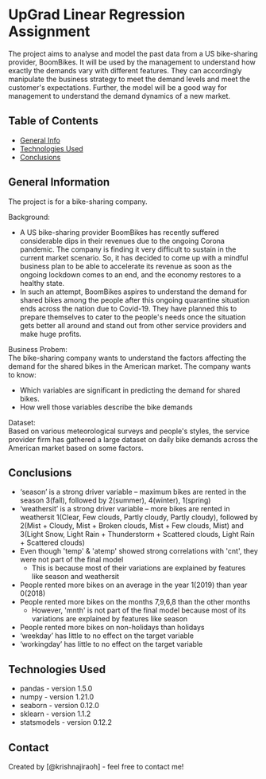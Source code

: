 # UpGrad Linear Regression Assignment
The project aims to analyse and model the past data from a US bike-sharing provider, BoomBikes. It will be used by the management to understand how exactly the demands vary with different features. They can accordingly manipulate the business strategy to meet the demand levels and meet the customer's expectations. Further, the model will be a good way for management to understand the demand dynamics of a new market. 

## Table of Contents
* [General Info](#general-information)
* [Technologies Used](#technologies-used)
* [Conclusions](#conclusions)

## General Information
The project is for a bike-sharing company.

Background: <br>
- A US bike-sharing provider BoomBikes has recently suffered considerable dips in their revenues due to the ongoing Corona pandemic. The company is finding it very difficult to sustain in the current market scenario. So, it has decided to come up with a mindful business plan to be able to accelerate its revenue as soon as the ongoing lockdown comes to an end, and the economy restores to a healthy state. 
- In such an attempt, BoomBikes aspires to understand the demand for shared bikes among the people after this ongoing quarantine situation ends across the nation due to Covid-19. They have planned this to prepare themselves to cater to the people's needs once the situation gets better all around and stand out from other service providers and make huge profits.

Business Probem: <br>
The bike-sharing company wants to understand the factors affecting the demand for the shared bikes in the American market. The company wants to know:
- Which variables are significant in predicting the demand for shared bikes.
- How well those variables describe the bike demands

Dataset: <br>
Based on various meteorological surveys and people's styles, the service provider firm has gathered a large dataset on daily bike demands across the American market based on some factors. 

## Conclusions
- ‘season’ is a strong driver variable 
    – maximum bikes are rented in the season 3(fall), followed by 2(summer), 4(winter), 1(spring)
- ‘weathersit’ is a strong driver variable 
    – more bikes are rented in weathersit 1(Clear, Few clouds, Partly cloudy, Partly cloudy), followed by 2(Mist + Cloudy, Mist + Broken clouds, Mist + Few clouds, Mist) and 3(Light Snow, Light Rain + Thunderstorm + Scattered clouds, Light Rain + Scattered clouds)
- Even though 'temp' & 'atemp' showed strong correlations with 'cnt', they were not part of the final model
    - This is because most of their variations are explained by features like season and weathersit
- People rented more bikes on an average in the year 1(2019) than year 0(2018)
- People rented more bikes on the months 7,9,6,8 than the other months
    - However, 'mnth' is not part of the final model because most of its variations are explained by features like season
- People rented more bikes on non-holidays than holidays
- ‘weekday’ has little to no effect on the target variable
- ‘workingday’ has little to no effect on the target variable


## Technologies Used
- pandas - version 1.5.0
- numpy - version 1.21.0
- seaborn - version 0.12.0
- sklearn - version 1.1.2
- statsmodels - version 0.12.2

## Contact
Created by [@krishnajiraoh] - feel free to contact me!
